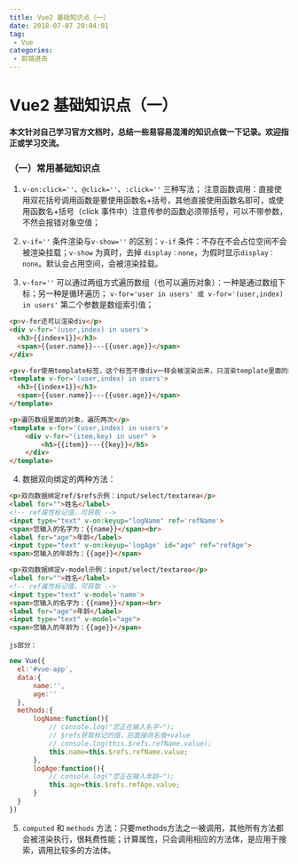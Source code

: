 ```yaml
---
title: Vue2 基础知识点（一）
date: 2018-07-07 20:04:01
tag:
 - Vue
categories:
 - 前端进击
---
```

# Vue2 基础知识点（一）
**本文针对自己学习官方文档时，总结一些易容易混淆的知识点做一下记录。欢迎指正或学习交流。**

### （一）常用基础知识点

1. `v-on:click=''`、`@click=''`、`:click=''` 三种写法；
 注意函数调用：直接使用双花括号调用函数是要使用函数名+括号，其他直接使用函数名即可，或使用函数名+括号（click 事件中）注意传参的函数必须带括号，可以不带参数，不然会报错对象空值；

2.  `v-if=''` 条件渲染与`v-show=''` 的区别：`v-if` 条件：不存在不会占位空间不会被渲染挂载；`v-show` 为真时，去掉 `display：none`，为假时显示`display：none`。默认会占用空间，会被渲染挂载。

3.  `v-for=''` 可以通过两组方式遍历数组（也可以遍历对象）：一种是通过数组下标；另一种是循环遍历；
  `v-for='user in users' 或 v-for='(user,index) in users'` 第二个参数是数组索引值；

```html
<p>v-for还可以渲染div</p>
<div v-for='(user,index) in users'>
  <h3>{{index+1}}</h3>
  <span>{{user.name}}---{{user.age}}</span>
</div>

<p>v-for使用template标签，这个标签不像div一样会被渲染出来，只渲染template里面的标签</p>
<template v-for='(user,index) in users'>
  <h3>{{index+1}}</h3>
  <span>{{user.name}}---{{user.age}}</span>
</template>

<p>遍历数组里面的对象，遍历两次</p>
<template v-for='(user,index) in users'>
    <div v-for="(item,key) in user" >
        <h5>{{item}}---{{key}}</h5>
    </div>
</template>
```

4. 数据双向绑定的两种方法：

```html
<p>双向数据绑定ref/$refs示例：input/select/textarea</p>
<label for="">姓名</label>
<!-- ref属性标记值，可获取 -->
<input type="text" v-on:keyup="logName" ref='refName'>
<span>您输入的名字为：{{name}}</span><br>
<label for="age">年龄</label>
<input type="text" v-on:keyup='logAge' id="age" ref="refAge">
<span>您输入的年龄为：{{age}}</span>

<p>双向数据绑定v-model示例：input/select/textarea</p>
<label for="">姓名</label>
<!-- ref属性标记值，可获取 -->
<input type="text" v-model='name'>
<span>您输入的名字为：{{name}}</span><br>
<label for="age">年龄</label>
<input type="text" v-model="age">
<span>您输入的年龄为：{{age}}</span>
   ```

	js部分：
```javascript
new Vue({
  el:'#vue-app',
  data:{
      name:'',
      age:''
  },
  methods:{
      logName:function(){
          // console.log("您正在输入名字~");
          // $refs获取标记的值，后面接命名值+value
          // console.log(this.$refs.refName.value);
          this.name=this.$refs.refName.value;
      },
      logAge:function(){
          // console.log("您正在输入年龄~");
          this.age=this.$refs.refAge.value;
      }
  }
})
```

5. `computed` 和 `methods` 方法：只要methods方法之一被调用，其他所有方法都会被渲染执行，很耗费性能；计算属性，只会调用相应的方法体，是应用于搜索，调用比较多的方法体。
